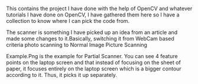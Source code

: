 This contains the project I have done with the help of OpenCV and whatever tutorials I have done on OpenCV, I have gathered them here so I 
have a collection to know where I can pick the code from.

The scanner is something I have picked up an idea from an article and made some changes to it.Basically, switching it from WebCam based criteria photo scanning to Normal Image Picture Scanning

Example.Png is the example for Partial Scanner. You can see 4 feature points on the laptop screen and that instead of focusing on the sheet of paper, it focuses entirely on the laptop screen which is a bigger contour according to it. Thus, it picks it up separately.
